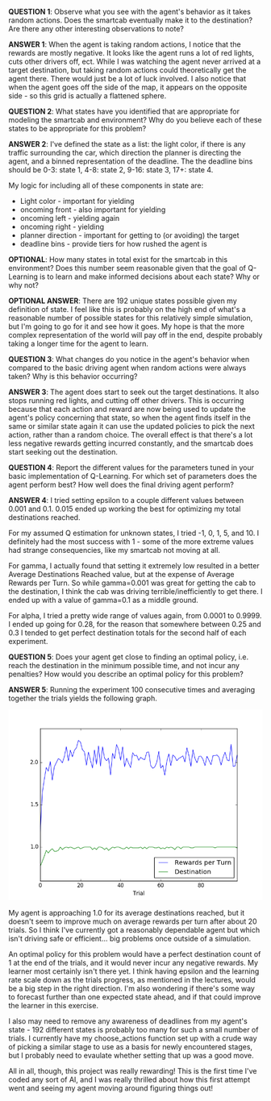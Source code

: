 
**QUESTION 1**: Observe what you see with the agent's behavior as it
takes random actions. Does the smartcab eventually make it to the
destination? Are there any other interesting observations to note?

**ANSWER 1**: When the agent is taking random actions, I notice that the
rewards are mostly negative. It looks like the agent runs a lot of red
lights, cuts other drivers off, ect. While I was watching the agent
never arrived at a target destination, but taking random actions could
theoretically get the agent there. There would just be a lot of luck
involved. I also notice that when the agent goes off the side of the
map, it appears on the opposite side - so this grid is actually a
flattened sphere.

**QUESTION 2**: What states have you identified that are appropriate for
modeling the smartcab and environment? Why do you believe each of these
states to be appropriate for this problem?

**ANSWER 2**: I've defined the state as a list: the light color, if
there is any traffic surrounding the car, which direction the planner is
directing the agent, and a binned representation of the deadline. The
the deadline bins should be 0-3: state 1, 4-8: state 2, 9-16: state 3,
17+: state 4.

My logic for including all of these components in state are:

* Light color - important for yielding
* oncoming front - also important for yielding
* oncoming left - yielding again
* oncoming right - yielding
* planner direction - important for getting to (or avoiding) the target
* deadline bins - provide tiers for how rushed the agent is

**OPTIONAL**: How many states in total exist for the smartcab in this
environment? Does this number seem reasonable given that the goal of
Q-Learning is to learn and make informed decisions about each state? Why
or why not?

**OPTIONAL ANSWER**: There are 192 unique states possible given my
definition of state. I feel like this is probably on the high end of
what's a reasonable number of possible states for this relatively simple
simulation, but I'm going to go for it and see how it goes. My hope is
that the more complex representation of the world will pay off in the
end, despite probably taking a longer time for the agent to learn.

**QUESTION 3**: What changes do you notice in the agent's behavior when
compared to the basic driving agent when random actions were always
taken? Why is this behavior occurring?

**ANSWER 3**: The agent does start to seek out the target destinations.
It also stops running red lights, and cutting off other drivers. This is
occurring because that each action and reward are now being used to
update the agent's policy concerning that state, so when the agent finds
itself in the same or similar state again it can use the updated
policies to pick the next action, rather than a random choice. The
overall effect is that there's a lot less negative rewards getting
incurred constantly, and the smartcab does start seeking out the
destination.

**QUESTION 4**: Report the different values for the parameters tuned in
your basic implementation of Q-Learning. For which set of parameters
does the agent perform best? How well does the final driving agent
perform?

**ANSWER 4**: I tried setting epsilon to a couple different values
between 0.001 and 0.1. 0.015 ended up working the best for optimizing my
total destinations reached.

For my assumed Q estimation for unknown states, I tried -1, 0, 1, 5, and
10. I definitely had the most success with 1 - some of the more extreme
values had strange consequencies, like my smartcab not moving at all.

For gamma, I actually found that setting it extremely low resulted in a
better Average Destinations Reached value, but at the expense of Average
Rewards per Turn. So while gamma=0.001 was great for getting the cab to
the destination, I think the cab was driving terrible/inefficiently to
get there. I ended up with a value of gamma=0.1 as a middle ground.

For alpha, I tried a pretty wide range of values again, from 0.0001 to
0.9999. I ended up going for 0.28, for the reason that somewhere between
0.25 and 0.3 I tended to get perfect destination totals for the second
half of each experiment.

**QUESTION 5**: Does your agent get close to finding an optimal policy,
i.e. reach the destination in the minimum possible time, and not incur
any penalties? How would you describe an optimal policy for this
problem?

**ANSWER 5**: Running the experiment 100 consecutive times and averaging
together the trials yields the following graph.

![Summary Plot](images/summary_plot.png)

My agent is approaching 1.0 for its average destinations reached, but it
doesn't seem to improve much on average rewards per turn after about 20
trials. So I think I've currently got a reasonably dependable agent but
which isn't driving safe or efficient... big problems once outside of a
simulation.

An optimal policy for this problem would have a perfect destination
count of 1 at the end of the trials, and it would never incur any
negative rewards. My learner most certainly isn't there yet. I think
having epsilon and the learning rate scale down as the trials progress,
as mentioned in the lectures, would be a big step in the right
direction. I'm also wondering if there's some way to forecast further
than one expected state ahead, and if that could improve the learner in
this exercise.

I also may need to remove any awareness of deadlines from my
agent's state - 192 different states is probably too many for such a
small number of trials. I currently have my choose_actions function set
up with a crude way of picking a similar stage to use as a basis for
newly encountered stages, but I probably need to evaulate whether
setting that up was a good move.

All in all, though, this project was really rewarding! This is the first
time I've coded any sort of AI, and I was really thrilled about how this
first attempt went and seeing my agent moving around figuring things
out!
